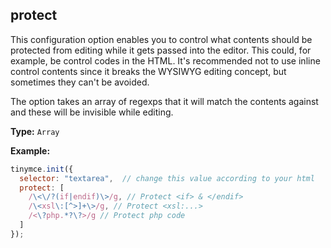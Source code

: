 ## protect

This configuration option enables you to control what contents should be protected from editing while it gets passed into the editor. This could, for example, be control codes in the HTML. It's recommended not to use inline control contents since it breaks the WYSIWYG editing concept, but sometimes they can't be avoided.

The option takes an array of regexps that it will match the contents against and these will be invisible while editing.

**Type:** `Array`

**Example:**

```js
tinymce.init({
  selector: "textarea",  // change this value according to your html
  protect: [
    /\<\/?(if|endif)\>/g, // Protect <if> & </endif>
    /\<xsl\:[^>]+\>/g, // Protect <xsl:...>
    /<\?php.*?\?>/g // Protect php code
  ]
});
```

